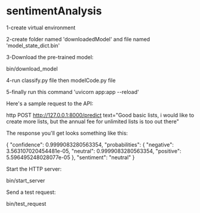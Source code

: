 # sentimentAnalysis

1-create virtual environment

2-create folder named 'downloadedModel' and file named 'model_state_dict.bin'

3-Download the pre-trained model:

bin/download_model

4-run classify.py file then modelCode.py file 

5-finally run this command 'uvicorn app:app --reload'

Here's a sample request to the API:

http POST http://127.0.0.1:8000/predict text="Good basic lists, i would like to create more lists, but the annual fee for unlimited lists is too out there"

The response you'll get looks something like this:

{
    "confidence": 0.9999083280563354,
    "probabilities": {
        "negative": 3.563107020454481e-05,
        "neutral": 0.9999083280563354,
        "positive": 5.596495248028077e-05
    },
    "sentiment": "neutral"
}


Start the HTTP server:

bin/start_server

Send a test request:

bin/test_request
